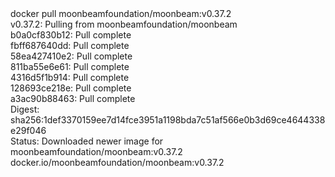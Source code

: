 <div id="termynal" data-termynal>
  <span data-ty="input"><span class="file-path"></span>docker pull moonbeamfoundation/moonbeam:v0.37.2</span>
  <br>
  <span data-ty>v0.37.2: Pulling from moonbeamfoundation/moonbeam
    <br> b0a0cf830b12: Pull complete
    <br> fbff687640dd: Pull complete
    <br> 58ea427410e2: Pull complete
    <br> 811ba55e6e61: Pull complete
    <br> 4316d5f1b914: Pull complete
    <br> 128693ce218e: Pull complete
    <br> a3ac90b88463: Pull complete
    <br> Digest: sha256:1def3370159ee7d14fce3951a1198bda7c51af566e0b3d69ce4644338e29f046
    <br> Status: Downloaded newer image for moonbeamfoundation/moonbeam:v0.37.2
    <br> docker.io/moonbeamfoundation/moonbeam:v0.37.2
  </span>
</div>
